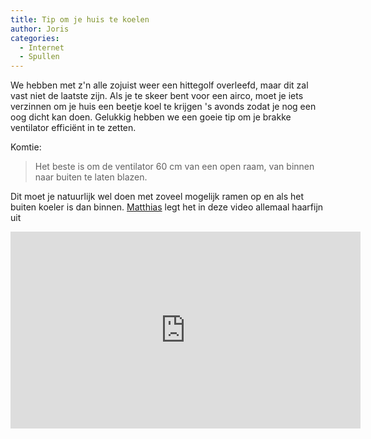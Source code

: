 ```yaml
---
title: Tip om je huis te koelen
author: Joris
categories:
  - Internet
  - Spullen
---
```


We hebben met z'n alle zojuist weer een hittegolf overleefd, maar dit zal vast niet de laatste zijn. Als je te skeer bent voor een airco, moet je iets verzinnen om je huis een beetje koel te krijgen 's avonds zodat je nog een oog dicht kan doen. Gelukkig hebben we een goeie tip om je brakke ventilator efficiënt in te zetten.

Komtie: 
> Het beste is om de ventilator 60 cm van een open raam, van binnen naar buiten te laten blazen.

Dit moet je natuurlijk wel doen met zoveel mogelijk ramen op en als het buiten koeler is dan binnen. [Matthias](https://www.youtube-nocookie.com/@matthiasrandomstuff2221) legt het in deze video allemaal haarfijn uit

<iframe width="560" height="315" src="https://www.youtube-nocookie.com/embed/1L2ef1CP-yw?si=u0AvIAH3rJsuLMab" title="YouTube video player" frameborder="0" allow="accelerometer; autoplay; clipboard-write; encrypted-media; gyroscope; picture-in-picture; web-share" referrerpolicy="strict-origin-when-cross-origin" allowfullscreen></iframe>
